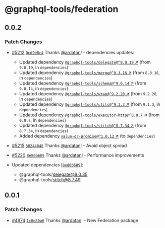 # @graphql-tools/federation

## 0.0.2

### Patch Changes

- [#5212](https://github.com/ardatan/graphql-tools/pull/5212) [`0cd9e8c4`](https://github.com/ardatan/graphql-tools/commit/0cd9e8c4469d07e53ad8e7944ba144f58c4db34f) Thanks [@ardatan](https://github.com/ardatan)! - dependencies updates:

  - Updated dependency [`@graphql-tools/delegate@^9.0.19` ↗︎](https://www.npmjs.com/package/@graphql-tools/delegate/v/9.0.19) (from `9.0.19`, in `dependencies`)
  - Updated dependency [`@graphql-tools/merge@^8.3.16` ↗︎](https://www.npmjs.com/package/@graphql-tools/merge/v/8.3.16) (from `8.3.16`, in `dependencies`)
  - Updated dependency [`@graphql-tools/schema@^9.0.14` ↗︎](https://www.npmjs.com/package/@graphql-tools/schema/v/9.0.14) (from `9.0.14`, in `dependencies`)
  - Updated dependency [`@graphql-tools/wrap@^9.2.20` ↗︎](https://www.npmjs.com/package/@graphql-tools/wrap/v/9.2.20) (from `9.2.20`, in `dependencies`)
  - Updated dependency [`@graphql-tools/utils@^9.1.3` ↗︎](https://www.npmjs.com/package/@graphql-tools/utils/v/9.1.3) (from `9.1.3`, in `dependencies`)
  - Updated dependency [`@graphql-tools/executor-http@^0.0.7` ↗︎](https://www.npmjs.com/package/@graphql-tools/executor-http/v/0.0.7) (from `0.0.7`, in `dependencies`)
  - Updated dependency [`@graphql-tools/stitch@^8.7.34` ↗︎](https://www.npmjs.com/package/@graphql-tools/stitch/v/8.7.34) (from `8.7.34`, in `dependencies`)
  - Added dependency [`value-or-promise@^1.0.12` ↗︎](https://www.npmjs.com/package/value-or-promise/v/1.0.12) (to `dependencies`)

- [#5215](https://github.com/ardatan/graphql-tools/pull/5215) [`88244048`](https://github.com/ardatan/graphql-tools/commit/882440487551abcb5bdd4f626f3b56ac2e886f11) Thanks [@ardatan](https://github.com/ardatan)! - Avoid object spread

- [#5220](https://github.com/ardatan/graphql-tools/pull/5220) [`8e80b689`](https://github.com/ardatan/graphql-tools/commit/8e80b6893d2342353731610d5da9db633d806083) Thanks [@ardatan](https://github.com/ardatan)! - Performance improvements

- Updated dependencies [[`8e80b689`](https://github.com/ardatan/graphql-tools/commit/8e80b6893d2342353731610d5da9db633d806083)]:
  - @graphql-tools/delegate@9.0.35
  - @graphql-tools/stitch@8.7.49

## 0.0.1

### Patch Changes

- [#4974](https://github.com/ardatan/graphql-tools/pull/4974) [`1c0e80a6`](https://github.com/ardatan/graphql-tools/commit/1c0e80a60827169eb3eb99fe5710b1e891b89740) Thanks [@ardatan](https://github.com/ardatan)! - New Federation package
